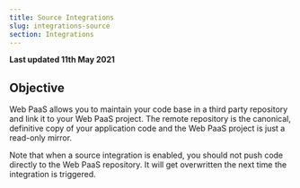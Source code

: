 ```yaml
---
title: Source Integrations
slug: integrations-source
section: Integrations
---
```


**Last updated 11th May 2021**



## Objective  

Web PaaS allows you to maintain your code base in a third party repository and link it to your Web PaaS project.  The remote repository is the canonical, definitive copy of your application code and the Web PaaS project is just a read-only mirror.

Note that when a source integration is enabled, you should not push code directly to the Web PaaS repository.  It will get overwritten the next time the integration is triggered.
